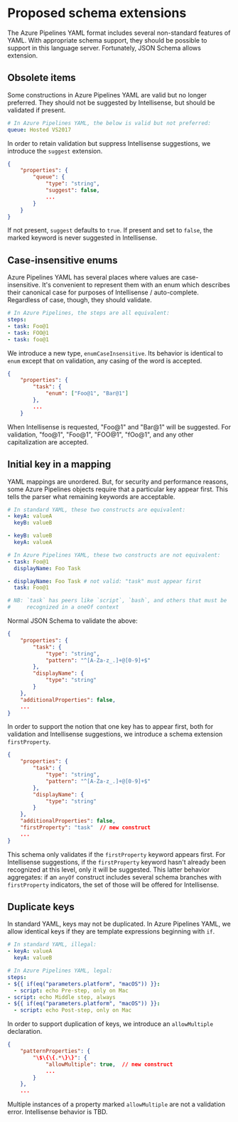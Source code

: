 # Proposed schema extensions

The Azure Pipelines YAML format includes several non-standard features of YAML.
With appropriate schema support, they should be possible to support in this language server.
Fortunately, JSON Schema allows extension.

## Obsolete items

Some constructions in Azure Pipelines YAML are valid but no longer preferred.
They should not be suggested by Intellisense, but should be validated if present.

```yaml
# In Azure Pipelines YAML, the below is valid but not preferred:
queue: Hosted VS2017
```

In order to retain validation but suppress Intellisense suggestions, we introduce the `suggest` extension.

```json
{
    "properties": {
        "queue": {
            "type": "string",
            "suggest": false,
            ...
        }
    }
}
```

If not present, `suggest` defaults to `true`.
If present and set to `false`, the marked keyword is never suggested in Intellisense.

## Case-insensitive enums

Azure Pipelines YAML has several places where values are case-insensitive.
It's convenient to represent them with an enum which describes their canonical case for purposes of Intellisense / auto-complete.
Regardless of case, though, they should validate.

```yaml
# In Azure Pipelines, the steps are all equivalent:
steps:
- task: Foo@1
- task: FOO@1
- task: foo@1
```

We introduce a new type, `enumCaseInsensitive`.
Its behavior is identical to `enum` except that on validation, any casing of the word is accepted.

```json
{
    "properties": {
        "task": {
            "enum": ["Foo@1", "Bar@1"]
        },
        ...
    }
```

When Intellisense is requested, "Foo@1" and "Bar@1" will be suggested.
For validation, "foo@1", "Foo@1", "FOO@1", "fOo@1", and any other capitalization are accepted.

## Initial key in a mapping

YAML mappings are unordered.
But, for security and performance reasons, some Azure Pipelines objects require that a particular key appear first.
This tells the parser what remaining keywords are acceptable.

```yaml
# In standard YAML, these two constructs are equivalent:
- keyA: valueA
  keyB: valueB

- keyB: valueB
  keyA: valueA

# In Azure Pipelines YAML, these two constructs are not equivalent:
- task: Foo@1
  displayName: Foo Task

- displayName: Foo Task # not valid: "task" must appear first
  task: Foo@1

# NB: `task` has peers like `script`, `bash`, and others that must be
#     recognized in a oneOf context
```

Normal JSON Schema to validate the above:

```json
{
    "properties": {
        "task": {
            "type": "string",
            "pattern": "^[A-Za-z_.]+@[0-9]+$"
        },
        "displayName": {
            "type": "string"
        }
    },
    "additionalProperties": false,
    ...
}
```

In order to support the notion that one key has to appear first, both for validation and Intellisense suggestions, we introduce a schema extension `firstProperty`.

```json
{
    "properties": {
        "task": {
            "type": "string",
            "pattern": "^[A-Za-z_.]+@[0-9]+$"
        },
        "displayName": {
            "type": "string"
        }
    },
    "additionalProperties": false,
    "firstProperty": "task"  // new construct
    ...
}
```

This schema only validates if the `firstProperty` keyword appears first.
For Intellisense suggestions, if the `firstProperty` keyword hasn't already been recognized at this level, only it will be suggested.
This latter behavior aggregates: if an `anyOf` construct includes several schema branches with `firstProperty` indicators, the set of those will be offered for Intellisense.

## Duplicate keys

In standard YAML, keys may not be duplicated.
In Azure Pipelines YAML, we allow identical keys if they are template expressions beginning with `if`.

```yaml
# In standard YAML, illegal:
- keyA: valueA
  keyA: valueB

# In Azure Pipelines YAML, legal:
steps:
- ${{ if(eq("parameters.platform", "macOS")) }}:
  - script: echo Pre-step, only on Mac
- script: echo Middle step, always
- ${{ if(eq("parameters.platform", "macOS")) }}:
  - script: echo Post-step, only on Mac
```

In order to support duplication of keys, we introduce an `allowMultiple` declaration.

```json
{
    "patternProperties": {
        "\$\{\{.*\}\}": {
            "allowMultiple": true,  // new construct
            ...
        }
    },
    ...
```

Multiple instances of a property marked `allowMultiple` are not a validation error.
Intellisense behavior is TBD.
